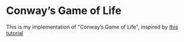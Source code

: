 # Conway’s Game of Life
This is my implementation of "Conway’s Game of Life", inspired by [this tutorial](https://robertheaton.com/2018/07/20/project-2-game-of-life/)
